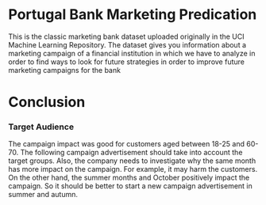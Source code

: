 
# Portugal Bank Marketing Predication 

This is the classic marketing bank dataset uploaded originally in the UCI Machine Learning Repository. The dataset gives you information about a marketing campaign of a financial institution in which we have to analyze in order to find ways to look for future strategies in order to improve future marketing campaigns for the bank

# Conclusion

### Target Audience

The campaign impact was good for customers aged between 18-25 and 60-70. The following campaign advertisement should take into account the target groups. Also, the company needs to investigate why the same month has more impact on the campaign. For example, it may harm the customers. On the other hand, the summer months and October positively impact the campaign. So it should be better to start a new campaign advertisement in summer and autumn.